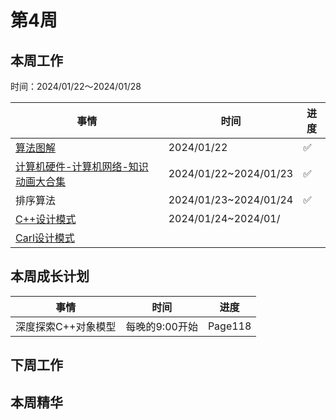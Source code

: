 # 第4周

## 本周工作

时间：2024/01/22～2024/01/28

| 事情                                                         | 时间                  | 进度 |
| ------------------------------------------------------------ | --------------------- | ---- |
| [算法图解](https://www.bilibili.com/video/BV1Vg41157Ad/?spm_id_from=333.999.0.0&vd_source=c6838f09fbfc9766e04f0c65ca196c42) | 2024/01/22            | ✅    |
| [计算机硬件-计算机网络-知识动画大合集](https://www.bilibili.com/video/BV19e4y1M7tf?p=1&vd_source=c6838f09fbfc9766e04f0c65ca196c42) | 2024/01/22~2024/01/23 | ✅    |
| 排序算法                                                     | 2024/01/23~2024/01/24 | ✅    |
| [C++设计模式](https://www.bilibili.com/video/BV1Zd4y1t7HK?p=1&vd_source=c6838f09fbfc9766e04f0c65ca196c42) | 2024/01/24~2024/01/   |      |
| [Carl设计模式](https://kamacoder.com/designpattern.php)      |                       |      |

## 本周成长计划

| 事情                | 时间           | 进度    |
| ------------------- | -------------- | ------- |
| 深度探索C++对象模型 | 每晚的9:00开始 | Page118 |

## 下周工作

## 本周精华

